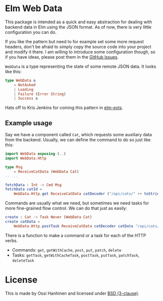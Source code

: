 # Elm Web Data

This package is intended as a quick and easy abstraction for dealing with backend data in Elm using the JSON format. As of now, there is very little configuration you can do.

If you like the pattern but need to for example set some more request headers, don't be afraid to simply copy the source code into your project and modify it there. I am willing to introduce some configuration though, so if you have ideas, please post them in the [GitHub Issues](https://github.com/ohanhi/elm-web-data/issues).

`WebData` is a type representing the state of some remote JSON data. It looks like this:

```elm
type WebData a
    = NotAsked
    | Loading
    | Failure (Error String)
    | Success a
```

Hats off to Kris Jenkins for coining this pattern in [elm-exts](http://package.elm-lang.org/packages/krisajenkins/elm-exts/25.8.0/Exts-RemoteData).


## Example usage

Say we have a component called `Cat`, which requests some auxiliary data from the backend.
Usually, we can define the command to do so just like this:


```elm
import WebData exposing (..)
import WebData.Http

type Msg
    = ReceiveCatData (WebData Cat)
-- ...

fetchData : Int -> Cmd Msg
fetchData catId =
    WebData.Http.get ReceiveCatData catDecoder ("/api/cats/" ++ toString catId)
```

Commands are usually what we need, but sometimes we need tasks for more fine-grained flow control. We can do that just as easily:

```elm
create : Cat -> Task Never (WebData Cat)
create catData =
    WebData.Http.postTask ReceiveCatData catDecoder catData "/api/cats/"
```

There is a function to make a command or a task for each of the HTTP verbs.

- Commands: `get`, `getWithCache`, `post`, `put`, `patch`, `delete`
- Tasks: `getTask`, `getWithCacheTask`, `postTask`, `putTask`, `patchTask`, `deleteTask`


# License

This is made by Ossi Hanhinen and licensed under [BSD (3-clause)](LICENSE).
